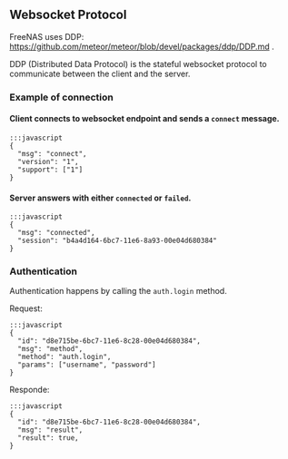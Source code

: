 ## Websocket Protocol

FreeNAS uses DDP: https://github.com/meteor/meteor/blob/devel/packages/ddp/DDP.md .

DDP (Distributed Data Protocol) is the stateful websocket protocol to communicate between the client and the server.

### Example of connection

#### Client connects to websocket endpoint and sends a `connect` message.

    :::javascript
    {
      "msg": "connect",
      "version": "1",
      "support": ["1"]
    }

#### Server answers with either `connected` or `failed`.

    :::javascript
    {
      "msg": "connected",
      "session": "b4a4d164-6bc7-11e6-8a93-00e04d680384"
    }

### Authentication

Authentication happens by calling the `auth.login` method.

Request:

    :::javascript
    {
      "id": "d8e715be-6bc7-11e6-8c28-00e04d680384",
      "msg": "method",
      "method": "auth.login",
      "params": ["username", "password"]
    }

Responde:

    :::javascript
    {
      "id": "d8e715be-6bc7-11e6-8c28-00e04d680384",
      "msg": "result",
      "result": true,
    }
